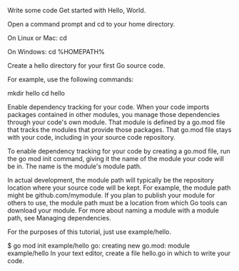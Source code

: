 Write some code
Get started with Hello, World.

Open a command prompt and cd to your home directory.

On Linux or Mac:
cd

On Windows:
cd %HOMEPATH%

Create a hello directory for your first Go source code.

For example, use the following commands:

mkdir hello
cd hello

Enable dependency tracking for your code.
When your code imports packages contained in other modules, you manage those dependencies through your code's own module. That module is defined by a go.mod file that tracks the modules that provide those packages. That go.mod file stays with your code, including in your source code repository.

To enable dependency tracking for your code by creating a go.mod file, run the go mod init command, giving it the name of the module your code will be in. The name is the module's module path.

In actual development, the module path will typically be the repository location where your source code will be kept. For example, the module path might be github.com/mymodule. If you plan to publish your module for others to use, the module path must be a location from which Go tools can download your module. For more about naming a module with a module path, see Managing dependencies.

For the purposes of this tutorial, just use example/hello.

$ go mod init example/hello
go: creating new go.mod: module example/hello
In your text editor, create a file hello.go in which to write your code.
